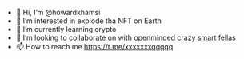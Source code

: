 - 👋 Hi, I’m @howardkhamsi
- 👀 I’m interested in explode tha NFT on Earth
- 🌱 I’m currently learning crypto
- 💞️ I’m looking to collaborate on with openminded crazy smart fellas
- 📫 How to reach me https://t.me/xxxxxxxqqqqq

<!---
howardkhamsi/howardkhamsi is a ✨ special ✨ repository because its `README.md` (this file) appears on your GitHub profile.
You can click the Preview link to take a look at your changes.
--->
